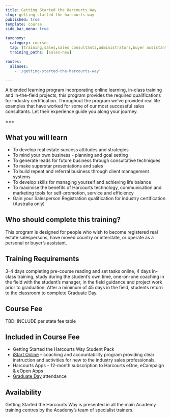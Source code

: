 ```yaml
---
title: Getting Started the Harcourts Way
slug: getting-started-the-harcourts-way
published: true
template: course
side_bar_menu: true

taxonomy:
  category: courses
  tag: [training,sales,sales consultants,administrators,buyer assistants,personal assistants]
  training_paths: [sales-new]

routes:
  aliases:
    - '/getting-started-the-harcourts-way'

---
```


A blended learning program incorporating online learning, in-class training and in-the-field projects, this program provides the required qualifications for industry certification. Throughout the program we’ve provided real life examples that have worked for some of our most successful sales consultants. Let their experience guide you along your journey.

===

## What you will learn
-	To develop real estate success attitudes and strategies
-	To mind your own business - planning and goal setting
-	To generate leads for future business through consultative techniques
-	To make superstar presentations and sales
-	To build repeat and referral business through client management systems
-	To develop skills for managing yourself and achieving life balance
-	To maximise the benefits of Harcourts technology, communication and marketing tools for self-promotion, service and efficiency
- Gain your Salesperson Registration qualification for industry certification (Australia only)

## Who should complete this training?
This program is designed for people who wish to become registered real estate salespersons, have moved country or interstate, or operate as a personal or buyer’s assistant.

## Training Requirements
3–4 days completing pre-course reading and set tasks online, 4 days in-class training, study during the student’s own time, one-on-one coaching in the field with the student’s manager, in the field guidance and project work prior to graduation. After a minimum of 45 days in the field, students return to the classroom to complete Graduate Day.

## Course Fee
TBD: INCLUDE per state fee table

## Included in Course Fee
-	Getting Started the Harcourts Way Student Pack
-	[iStart Online](/courses/sales/istart) –  coaching and accountability program providing clear instruction and activities for new to the industry sales professionals.
-	Harcourts Apps – 12-month subscription to Harcourts eOne, eCampaign & eOpen Apps
-	[Graduate Day](/sales-graduate-day) attendance

## Availability
Getting Started the Harcourts Way is presented in all the main Academy training centres by the Academy’s team of specialist trainers.
